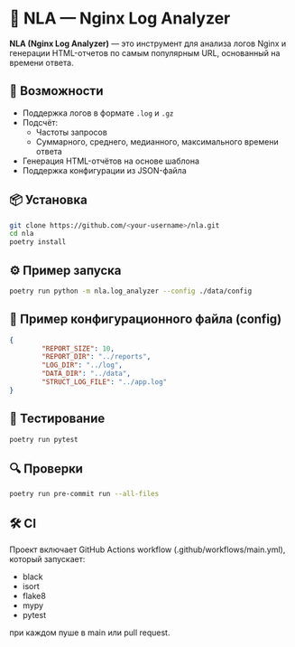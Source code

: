 # 🧾 NLA — Nginx Log Analyzer

**NLA (Nginx Log Analyzer)** — это инструмент для анализа логов Nginx и генерации HTML-отчетов по самым популярным URL, основанный на времени ответа.

## 🚀 Возможности

- Поддержка логов в формате `.log` и `.gz`
- Подсчёт:
  - Частоты запросов
  - Суммарного, среднего, медианного, максимального времени ответа
- Генерация HTML-отчётов на основе шаблона
- Поддержка конфигурации из JSON-файла

## 📦 Установка

```bash
git clone https://github.com/<your-username>/nla.git
cd nla
poetry install
```

## ⚙️ Пример запуска

```bash
poetry run python -m nla.log_analyzer --config ./data/config
```


## 📁 Пример конфигурационного файла (config)

```json
{
        "REPORT_SIZE": 10,
        "REPORT_DIR": "../reports",
        "LOG_DIR": "../log",
        "DATA_DIR": "../data",
        "STRUCT_LOG_FILE": "../app.log"
}
```

## 🧪 Тестирование

```bash
poetry run pytest
```

## 🔍 Проверки

```bash
poetry run pre-commit run --all-files
```

## 🛠️ CI
Проект включает GitHub Actions workflow (.github/workflows/main.yml), который запускает:

- black
- isort
- flake8
- mypy
- pytest

при каждом пуше в main или pull request.
